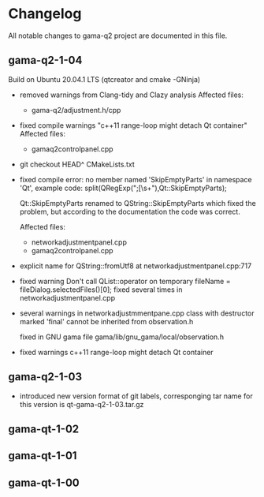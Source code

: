 # Changelog

All notable changes to gama-q2 project are documented in this file.

## gama-q2-1-04

Build on Ubuntu 20.04.1 LTS (qtcreator and cmake -GNinja)

* removed warnings from Clang-tidy and Clazy analysis
  Affected files:
  * gama-q2/adjustment.h/cpp

* fixed compile warnings "c++11 range-loop might detach Qt container"
  Affected files:
  * gamaq2controlpanel.cpp

* git checkout  HEAD^ CMakeLists.txt

* fixed compile error: no member named 'SkipEmptyParts' in namespace 'Qt',
  example code: split(QRegExp(";[\\s+"),Qt::SkipEmptyParts);

  Qt::SkipEmptyParts renamed to QString::SkipEmptyParts which fixed
  the problem, but according to the documentation the code was correct.

  Affected files:
  * networkadjustmentpanel.cpp
  * gamaq2controlpanel.cpp

* explicit name for QString::fromUtf8 at networkadjustmentpanel.cpp:717

* fixed warning Don't call QList::operator[]() on temporary
  fileName = fileDialog.selectedFiles()[0];
  fixed several times in networkadjustmentpanel.cpp

* several warnings in networkadjustmmentpane.cpp  class with destructor
  marked 'final' cannot be inherited from observation.h

  fixed in GNU gama file gama/lib/gnu_gama/local/observation.h

* fixed warnings c++11 range-loop might detach Qt container

## gama-q2-1-03

* introduced new version format of git labels, corresponging tar
  name for this version is qt-gama-q2-1-03.tar.gz

## gama-qt-1-02

## gama-qt-1-01

## gama-qt-1-00
